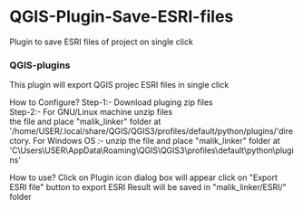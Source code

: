 # QGIS-Plugin-Save-ESRI-files
Plugin to save ESRI files of project on single click

### QGIS-plugins
This plugin will export QGIS projec ESRI files in single click

How to Configure?
Step-1:- 	Download pluging zip files <br />
Step-2:- 	For GNU/Linux machine unzip files <br />the file and place
"malik_linker" folder at '/home/USER/.local/share/QGIS/QGIS3/profiles/default/python/plugins/'directory. 
For Windows OS :- unzip the file and place "malik_linker" folder at 'C\Users\USER\AppData\Roaming\QGIS\QGIS3\profiles\default\python\plugins\'
		
		
How to use?
Click on Plugin icon
dialog box will appear
click on "Export ESRI file" button to export ESRI
Result will be saved in "malik_linker/ESRI/" folder

